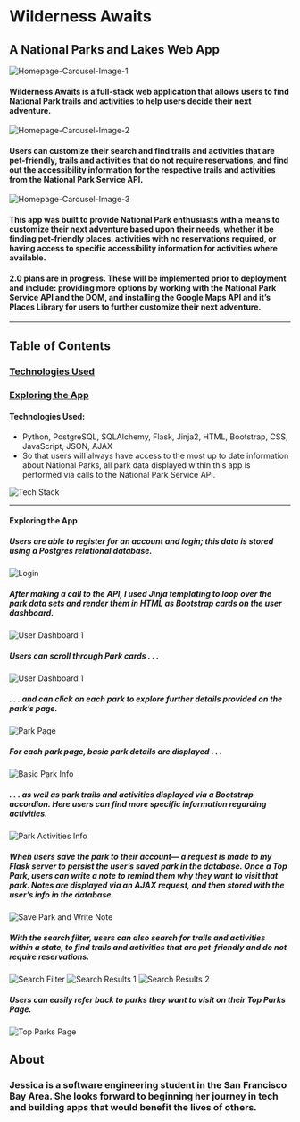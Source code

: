 
# Wilderness Awaits
## A National Parks and Lakes Web App

![Homepage-Carousel-Image-1](/static/images/Homepage-with-Account-Login.png)

#### Wilderness Awaits is a full-stack web application that allows users to find National Park trails and activities to help users decide their next adventure.  

![Homepage-Carousel-Image-2](/static/images/Homepage-2.png)

#### Users can customize their search and find trails and activities that are pet-friendly, trails and activities that do not require reservations, and find out the accessibility information for the respective trails and activities from the National Park Service API.

![Homepage-Carousel-Image-3](/static/images/Homepage-3.png)

#### This app was built to provide National Park enthusiasts with a means to customize their next adventure based upon their needs, whether it be finding pet-friendly places, activities with no reservations required, or having access to specific accessibility information for activities where available.

#### 2.0 plans are in progress.  These will be implemented prior to deployment and include: providing more options by working with the National Park Service API and the DOM, and installing the Google Maps API and it’s Places Library for users to further customize their next adventure.

--------------

## Table of Contents

### [Technologies Used](#technologies-used)
### [Exploring the App](#exploring-the-app)

#### Technologies Used:
- Python, PostgreSQL, SQLAlchemy, Flask, Jinja2, HTML, Bootstrap, CSS, JavaScript, JSON, AJAX
- So that users will always have access to the most up to date information about National Parks, all park data displayed within this app is performed via calls to the National Park Service API.

![Tech Stack](/static/images/Tech-Stack.png)

--------------

#### Exploring the App

##### Users are able to register for an account and login; this data is stored using a Postgres relational database.  

![Login](/static/images/Login.png)

##### After making a call to the API, I used Jinja templating to loop over the park data sets and render them in HTML as Bootstrap cards on the user dashboard.

![User Dashboard 1](/static/images/User-Dashboard-1.png)

##### Users can scroll through Park cards . . . 
![User Dashboard 1](/static/images/User-Dashboard-2.png)

##### . . . and can click on each park to explore further details provided on the park’s page.

![Park Page](/static/images/Park-Page.png)

##### For each park page, basic park details are displayed . . .

![Basic Park Info](/static/images/Basic-Info.png)

##### . . . as well as park trails and activities displayed via a Bootstrap accordion.  Here users can find more specific information regarding activities.

![Park Activities Info](/static/images/Park-Activities-Info.png)

##### When users save the park to their account— a request is made to my Flask server to persist the user’s saved park in the database.  Once a Top Park, users can write a note to remind them why they want to visit that park.  Notes are displayed via an AJAX request, and then stored with the user’s info in the database.

![Save Park and Write Note](/static/images/Save-Park-and-Write-Note.png)

##### With the search filter, users can also search for trails and activities within a state, to find trails and activities that are pet-friendly and do not require reservations.

![Search Filter](/static/images/Search-Filter.png)
![Search Results 1](/static/images/Search-Results-1.png)
![Search Results 2](/static/images/Search-Results-2.png)

##### Users can easily refer back to parks they want to visit on their Top Parks Page.

![Top Parks Page](/static/images/Top-Parks-Page.png)

## About
### Jessica is a software engineering student in the San Francisco Bay Area.  She looks forward to beginning her journey in tech and building apps that would benefit the lives of others.

